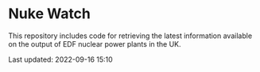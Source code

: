 # Nuke Watch

This repository includes code for retrieving the latest information available on the output of EDF nuclear power plants in the UK.

Last updated: 2022-09-16 15:10